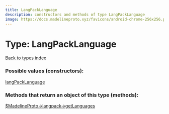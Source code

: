 ```yaml
---
title: LangPackLanguage
description: constructors and methods of type LangPackLanguage
image: https://docs.madelineproto.xyz/favicons/android-chrome-256x256.png
---
```

# Type: LangPackLanguage  
[Back to types index](index.md)



### Possible values (constructors):

[langPackLanguage](../constructors/langPackLanguage.md)  



### Methods that return an object of this type (methods):

[$MadelineProto->langpack->getLanguages](../methods/langpack_getLanguages.md)  



